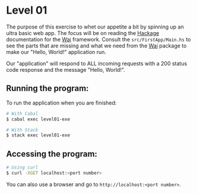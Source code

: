 # Level 01

The purpose of this exercise to whet our appetite a bit by spinning up an ultra
basic web app. The focus will be on reading the [Hackage] documentation for the
[Wai] framework. Consult the ``src/FirstApp/Main.hs`` to see the parts that are
missing and what we need from the [Wai] package to make our "Hello, World!"
application run.

Our "application" will respond to ALL incoming requests with a 200 status code
response and the message "Hello, World!".

[Hackage]: (https://hackage.haskell.org/)
[Wai]: (https://hackage.haskell.org/package/wai)

## Running the program:

To run the application when you are finished:

```bash
# With Cabal
$ cabal exec level01-exe

# With Stack
$ stack exec level01-exe
```

## Accessing the program:

```bash
# Using curl
$ curl -XGET localhost:<port number>
```

You can also use a browser and go to ``http://localhost:<port number>``.
